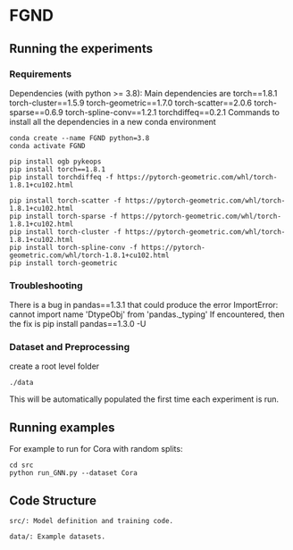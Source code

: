 # FGND

## Running the experiments

### Requirements
Dependencies (with python >= 3.8):
Main dependencies are
torch==1.8.1
torch-cluster==1.5.9
torch-geometric==1.7.0
torch-scatter==2.0.6
torch-sparse==0.6.9
torch-spline-conv==1.2.1
torchdiffeq==0.2.1
Commands to install all the dependencies in a new conda environment
```
conda create --name FGND python=3.8
conda activate FGND

pip install ogb pykeops
pip install torch==1.8.1
pip install torchdiffeq -f https://pytorch-geometric.com/whl/torch-1.8.1+cu102.html

pip install torch-scatter -f https://pytorch-geometric.com/whl/torch-1.8.1+cu102.html
pip install torch-sparse -f https://pytorch-geometric.com/whl/torch-1.8.1+cu102.html
pip install torch-cluster -f https://pytorch-geometric.com/whl/torch-1.8.1+cu102.html
pip install torch-spline-conv -f https://pytorch-geometric.com/whl/torch-1.8.1+cu102.html
pip install torch-geometric
```

### Troubleshooting

There is a bug in pandas==1.3.1 that could produce the error ImportError: cannot import name 'DtypeObj' from 'pandas._typing'
If encountered, then the fix is 
pip install pandas==1.3.0 -U


### Dataset and Preprocessing
create a root level folder
```
./data
```
This will be automatically populated the first time each experiment is run.



## Running examples
For example to run for Cora with random splits:
```
cd src
python run_GNN.py --dataset Cora 
```


## Code Structure
    src/: Model definition and training code.
    
    data/: Example datasets.
    

